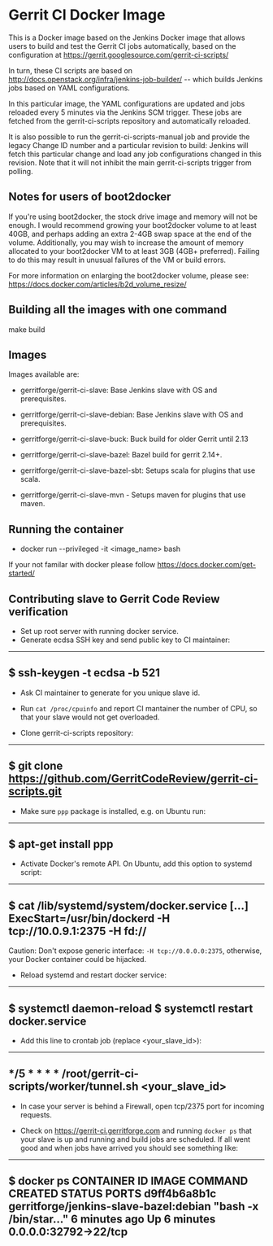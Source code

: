 # Gerrit CI Docker Image

This is a Docker image based on the Jenkins Docker image that allows users
to build and test the Gerrit CI jobs automatically, based on the configuration
at https://gerrit.googlesource.com/gerrit-ci-scripts/

In turn, these CI scripts are based on
http://docs.openstack.org/infra/jenkins-job-builder/ -- which builds Jenkins
jobs based on YAML configurations.

In this particular image, the YAML configurations are updated and jobs
reloaded every 5 minutes via the Jenkins SCM trigger.  These jobs are fetched
from the gerrit-ci-scripts repository and automatically reloaded.

It is also possible to run the gerrit-ci-scripts-manual job and provide the
legacy Change ID number and a particular revision to build: Jenkins will fetch
this particular change and load any job configurations changed in this revision.
Note that it will not inhibit the main gerrit-ci-scripts trigger from polling.

## Notes for users of boot2docker

If you're using boot2docker, the stock drive image and memory will not be enough.
I would recommend growing your boot2docker volume to at least 40GB, and perhaps
adding an extra 2-4GB swap space at the end of the volume.  Additionally, you
may wish to increase the amount of memory allocated to your boot2docker VM to
at least 3GB (4GB+ preferred).  Failing to do this may result in unusual
failures of the VM or build errors.

For more information on enlarging the boot2docker volume, please see:
https://docs.docker.com/articles/b2d_volume_resize/

## Building all the images with one command

make build

## Images

Images available are:

* gerritforge/gerrit-ci-slave: Base Jenkins slave with OS and prerequisites.

* gerritforge/gerrit-ci-slave-debian: Base Jenkins slave with OS and prerequisites.

* gerritforge/gerrit-ci-slave-buck: Buck build for older Gerrit until 2.13

* gerritforge/gerrit-ci-slave-bazel: Bazel build for gerrit 2.14+.

* gerritforge/gerrit-ci-slave-bazel-sbt: Setups scala for plugins that use scala.

* gerritforge/gerrit-ci-slave-mvn - Setups maven for plugins that use maven.

## Running the container

* docker run --privileged -it <image_name> bash

If your not familar with docker please follow https://docs.docker.com/get-started/

## Contributing slave to Gerrit Code Review verification

* Set up root server with running docker service.
* Generate ecdsa SSH key and send public key to CI maintainer:

----
  $ ssh-keygen -t ecdsa -b 521
----

* Ask CI maintainer to generate for you unique slave id.

* Run `cat /proc/cpuinfo` and report CI mantainer the number of CPU, so
that your slave would not get overloaded.

* Clone gerrit-ci-scripts repository:

----
  $ git clone https://github.com/GerritCodeReview/gerrit-ci-scripts.git
----

* Make sure `ppp` package is installed, e.g. on Ubuntu run:

----
  $ apt-get install ppp
----

* Activate Docker's remote API. On Ubuntu, add this option to systemd script:

----
  $ cat /lib/systemd/system/docker.service
  [...]
  ExecStart=/usr/bin/dockerd -H tcp://10.0.9.1:2375 -H fd://
----

Caution: Don't expose generic interface: `-H tcp://0.0.0.0:2375`,
otherwise, your Docker container could be hijacked.

* Reload systemd and restart docker service:

----
  $ systemctl daemon-reload 
  $ systemctl restart docker.service
----

* Add this line to crontab job (replace <your_slave_id>):

----
*/5 * * * * /root/gerrit-ci-scripts/worker/tunnel.sh <your_slave_id>
----

* In case your server is behind a Firewall, open tcp/2375 port for
incoming requests.

* Check on https://gerrit-ci.gerritforge.com and running `docker ps`
that your slave is up and running and build jobs are scheduled. If all
went good and when jobs have arrived you should see something like:

----
  $ docker ps
  CONTAINER ID        IMAGE                                    COMMAND                  CREATED             STATUS              PORTS
  d9ff4b6a8b1c        gerritforge/jenkins-slave-bazel:debian   "bash -x /bin/star..."   6 minutes ago       Up 6 minutes        0.0.0.0:32792->22/tcp
----

